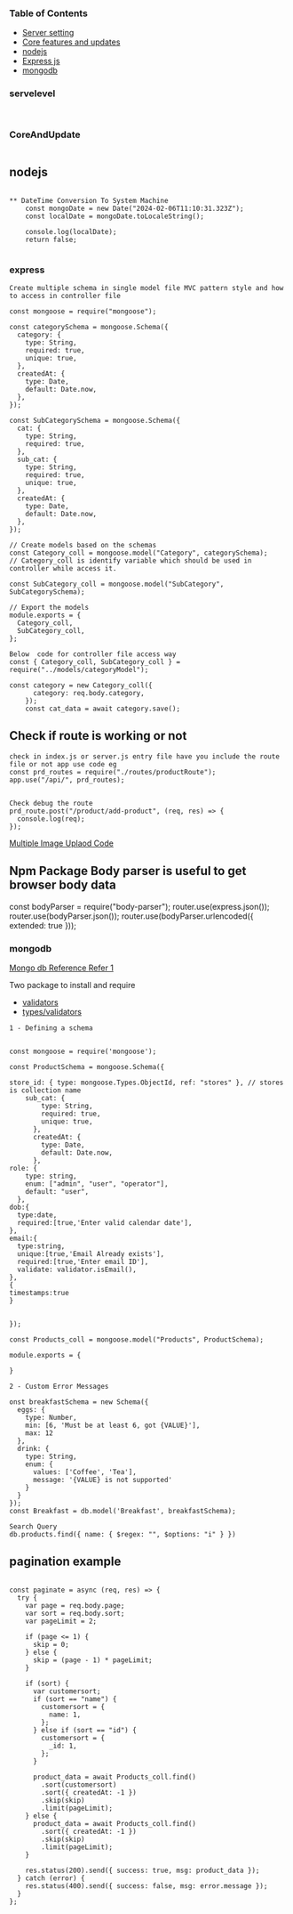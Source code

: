 ### Table of Contents


  - [Server setting](#servelevel)
  - [Core features and updates](#CoreAndUpdate)
  - [nodejs](#nodejs)
  - [Express js](#express)
  - [mongodb](#mongodb)



### servelevel

```
   
```

### CoreAndUpdate

```

```

## nodejs

```

** DateTime Conversion To System Machine
    const mongoDate = new Date("2024-02-06T11:10:31.323Z");
    const localDate = mongoDate.toLocaleString();

    console.log(localDate);
    return false;


```


### express

```
Create multiple schema in single model file MVC pattern style and how to access in controller file

const mongoose = require("mongoose");

const categorySchema = mongoose.Schema({
  category: {
    type: String,
    required: true,
    unique: true,
  },
  createdAt: {
    type: Date,
    default: Date.now,
  },
});

const SubCategorySchema = mongoose.Schema({
  cat: {
    type: String,
    required: true,
  },
  sub_cat: {
    type: String,
    required: true,
    unique: true,
  },
  createdAt: {
    type: Date,
    default: Date.now,
  },
});

// Create models based on the schemas
const Category_coll = mongoose.model("Category", categorySchema);    // Category_coll is identify variable which should be used in controller while access it.

const SubCategory_coll = mongoose.model("SubCategory", SubCategorySchema);

// Export the models
module.exports = {
  Category_coll,
  SubCategory_coll,
};

Below  code for controller file access way
const { Category_coll, SubCategory_coll } = require("../models/categoryModel");

const category = new Category_coll({
      category: req.body.category,
    });
    const cat_data = await category.save();

```



## Check if route is working or not

```
check in index.js or server.js entry file have you include the route file or not app use code eg
const prd_routes = require("./routes/productRoute");
app.use("/api/", prd_routes);


Check debug the route
prd_route.post("/product/add-product", (req, res) => {
  console.log(req);
});

```

[Multiple Image Uplaod Code](https://github.com/Sameera-Perera/Express-Js-REST-API-Image-Uploade-Complete-Example)

## Npm Package Body parser is useful to get browser body data

const bodyParser = require("body-parser");
router.use(express.json());
router.use(bodyParser.json());
router.use(bodyParser.urlencoded({ extended: true }));


### mongodb

[Mongo db Reference ](https://www.mongodb.com/developer/products/mongodb/cheat-sheet/)
[Refer 1](https://gist.github.com/subfuzion/9236165)

Two package to install and require

- [validators](https://www.npmjs.com/package/validator)
- [types/validators](https://www.npmjs.com/package/@types/validator?activeTab=readme)

```
1 - Defining a schema


const mongoose = require('mongoose');

const ProductSchema = mongoose.Schema({

store_id: { type: mongoose.Types.ObjectId, ref: "stores" }, // stores is collection name
    sub_cat: {
        type: String,
        required: true,
        unique: true,
      },
      createdAt: {
        type: Date,
        default: Date.now,
      },
role: {
    type: string,
    enum: ["admin", "user", "operator"],
    default: "user",
  },
dob:{
  type:date,
  required:[true,'Enter valid calendar date'],
},
email:{
  type:string,
  unique:[true,'Email Already exists'],
  required:[true,'Enter email ID'],
  validate: validator.isEmail(),
},
{
timestamps:true
}


});

const Products_coll = mongoose.model("Products", ProductSchema);

module.exports = {

}

2 - Custom Error Messages

onst breakfastSchema = new Schema({
  eggs: {
    type: Number,
    min: [6, 'Must be at least 6, got {VALUE}'],
    max: 12
  },
  drink: {
    type: String,
    enum: {
      values: ['Coffee', 'Tea'],
      message: '{VALUE} is not supported'
    }
  }
});
const Breakfast = db.model('Breakfast', breakfastSchema);

Search Query
db.products.find({ name: { $regex: "", $options: "i" } })

```

## pagination example     

```

const paginate = async (req, res) => {
  try {
    var page = req.body.page;
    var sort = req.body.sort;
    var pageLimit = 2;

    if (page <= 1) {
      skip = 0;
    } else {
      skip = (page - 1) * pageLimit;
    }

    if (sort) {
      var customersort;
      if (sort == "name") {
        customersort = {
          name: 1,
        };
      } else if (sort == "id") {
        customersort = {
          _id: 1,
        };
      }

      product_data = await Products_coll.find()
        .sort(customersort)
        .sort({ createdAt: -1 })
        .skip(skip)
        .limit(pageLimit);
    } else {
      product_data = await Products_coll.find()
        .sort({ createdAt: -1 })
        .skip(skip)
        .limit(pageLimit);
    }

    res.status(200).send({ success: true, msg: product_data });
  } catch (error) {
    res.status(400).send({ success: false, msg: error.message });
  }
};


```
